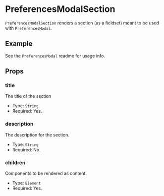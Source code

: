 # PreferencesModalSection

`PreferencesModalSection` renders a section (as a fieldset) meant to be used with `PreferencesModal`.

## Example

See the `PreferencesModal` readme for usage info.

## Props

### title

The title of the section

-   Type: `String`
-   Required: Yes.

### description

The description for the section.

-   Type: `String`
-   Required: No.

### children

Components to be rendered as content.

-   Type: `Element`
-   Required: Yes.
